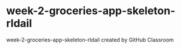# week-2-groceries-app-skeleton-rldail
week-2-groceries-app-skeleton-rldail created by GitHub Classroom
